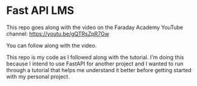 # Fast API LMS

This repo goes along with the video on the Faraday Academy YouTube channel: https://youtu.be/gQTRsZpR7Gw

You can follow along with the video.  

This repo is my code as I followed along with the tutorial.  I'm doing this because I intend to use FastAPI for another project and I wanted to run through a tutorial that helps me understand it better before getting started with my personal project.

